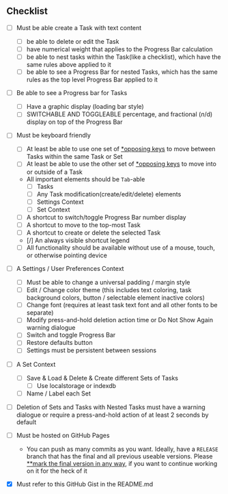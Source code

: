 ## Checklist

- [ ] Must be able create a Task with text content
  - [ ] be able to delete or edit the Task  
  - [ ] have numerical weight that applies to the Progress Bar calculation
  - [ ] be able to nest tasks within the Task(like a checklist), which have the same rules above applied 
  to it
  - [ ] be able to see a Progress Bar for nested Tasks, which has the same rules as the top level Progress Bar applied to it

- [ ] Be able to see a Progress bar for Tasks
  - [ ] Have a graphic display (loading bar style)  
  - [ ] SWITCHABLE AND TOGGLEABLE percentage, and fractional ($n/$d) display on top of the Progress Bar

- [ ] Must be keyboard friendly  
  - [ ] At least be able to use one set of [\*opposing keys](#footer) to move between Tasks within the same Task or Set
  - [ ] At least be able to use the other set of [\*opposing keys](#footer) to move into or outside of a Task
  - All important elements should be `Tab`-able
    - [ ] Tasks
    - [ ] Any Task modification(create/edit/delete) elements
    - [ ] Settings Context
    - [ ] Set Context
  - [ ] A shortcut to switch/toggle Progress Bar number display
  - [ ] A shortcut to move to the top-most Task
  - [ ] A shortcut to create or delete the selected Task
  - [/] An always visible shortcut legend
  - [ ] All functionality should be available without use of a mouse, touch, or otherwise pointing device

- [ ] A Settings / User Preferences Context
  - [ ] Must be able to change a universal padding / margin style
  - [ ] Edit / Change color theme (this includes text coloring, task background colors, button / selectable element inactive colors)
  - [ ] Change font (requires at least task text font and all other fonts to be separate)
  - [ ] Modify press-and-hold deletion action time or Do Not Show Again warning dialogue
  - [ ] Switch and toggle Progress Bar 
  - [ ] Restore defaults button
  - [ ] Settings must be persistent between sessions

- [ ] A Set Context
  - [ ] Save & Load & Delete & Create different Sets of Tasks
    - [ ] Use localstorage or indexdb
  - [ ] Name / Label each Set

- [ ] Deletion of Sets and Tasks with Nested Tasks must have a warning dialogue or require a press-and-hold action of at least 2 seconds by default

- [ ] Must be hosted on GitHub Pages  
  - You can push as many commits as you want. Ideally, have a `RELEASE` branch that has the final and all previous useable versions. Please [\*\*mark the final version in any way](#footer), if you want to continue working on it for the heck of it
- [x] Must refer to this GitHub Gist in the README.md 